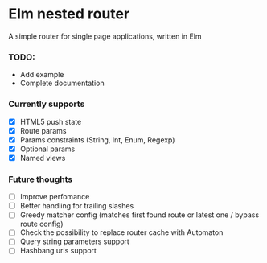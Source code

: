 # Elm nested router

A simple router for single page applications, written in Elm

### TODO:
- Add example
- Complete documentation

### Currently supports
- [x] HTML5 push state
- [x] Route params
- [x] Params constraints (String, Int, Enum, Regexp)
- [x] Optional params
- [x] Named views

### Future thoughts
- [ ] Improve perfomance
- [ ] Better handling for trailing slashes
- [ ] Greedy matcher config (matches first found route or latest one / bypass route config)
- [ ] Check the possibility to replace router cache with Automaton
- [ ] Query string parameters support
- [ ] Hashbang urls support

